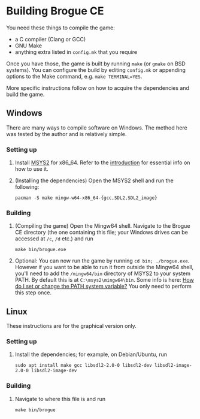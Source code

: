Building Brogue CE
==================

You need these things to compile the game:

- a C compiler (Clang or GCC)
- GNU Make
- anything extra listed in `config.mk` that you require

Once you have those, the game is built by running `make` (or `gmake` on
BSD systems). You can configure the build by editing `config.mk` or
appending options to the Make command,
e.g. `make TERMINAL=YES`.

More specific instructions follow on how to acquire the dependencies and
build the game.


Windows
-------

There are many ways to compile software on Windows. The method here was
tested by the author and is relatively simple.

### Setting up

1. Install [MSYS2](https://www.msys2.org/) for x86_64. Refer to the
[introduction](https://github.com/msys2/msys2/wiki/MSYS2-introduction)
for essential info on how to use it.

2. (Installing the dependencies) Open the MSYS2 shell and run the following:

    ```
    pacman -S make mingw-w64-x86_64-{gcc,SDL2,SDL2_image}
    ```

### Building

1. (Compiling the game) Open the Mingw64 shell. Navigate to the Brogue CE
directory (the one containing this file; your Windows drives can be accessed
at `/c`, `/d` etc.) and run

    ```
    make bin/brogue.exe
    ```

2. Optional: You can now run the game by running `cd bin;
./brogue.exe`. However if you want to be able to run it from
outside the Mingw64 shell, you'll need to add the `/mingw64/bin`
directory of MSYS2 to your system PATH. By default this is at
`C:\msys2\mingw64\bin`. Some info is here: [How do I set or change the PATH
system variable?](https://www.java.com/en/download/help/path.xml) You only
need to perform this step once.

Linux
-----

These instructions are for the graphical version only.

### Setting up

1. Install the dependencies; for example, on Debian/Ubuntu, run

    ```
    sudo apt install make gcc libsdl2-2.0-0 libsdl2-dev libsdl2-image-2.0-0 libsdl2-image-dev
    ```

### Building

1. Navigate to where this file is and run

    ```
    make bin/brogue
    ```
